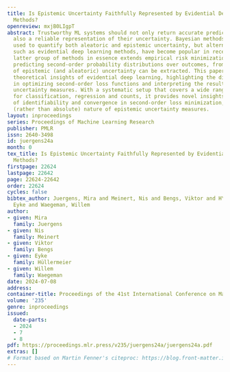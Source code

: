 ```yaml
---
title: Is Epistemic Uncertainty Faithfully Represented by Evidential Deep Learning
  Methods?
openreview: mxjB0LIgpT
abstract: Trustworthy ML systems should not only return accurate predictions, but
  also a reliable representation of their uncertainty. Bayesian methods are commonly
  used to quantify both aleatoric and epistemic uncertainty, but alternative approaches,
  such as evidential deep learning methods, have become popular in recent years. The
  latter group of methods in essence extends empirical risk minimization (ERM) for
  predicting second-order probability distributions over outcomes, from which measures
  of epistemic (and aleatoric) uncertainty can be extracted. This paper presents novel
  theoretical insights of evidential deep learning, highlighting the difficulties
  in optimizing second-order loss functions and interpreting the resulting epistemic
  uncertainty measures. With a systematic setup that covers a wide range of approaches
  for classification, regression and counts, it provides novel insights into issues
  of identifiability and convergence in second-order loss minimization, and the relative
  (rather than absolute) nature of epistemic uncertainty measures.
layout: inproceedings
series: Proceedings of Machine Learning Research
publisher: PMLR
issn: 2640-3498
id: juergens24a
month: 0
tex_title: Is Epistemic Uncertainty Faithfully Represented by Evidential Deep Learning
  Methods?
firstpage: 22624
lastpage: 22642
page: 22624-22642
order: 22624
cycles: false
bibtex_author: Juergens, Mira and Meinert, Nis and Bengs, Viktor and H\"{u}llermeier,
  Eyke and Waegeman, Willem
author:
- given: Mira
  family: Juergens
- given: Nis
  family: Meinert
- given: Viktor
  family: Bengs
- given: Eyke
  family: Hüllermeier
- given: Willem
  family: Waegeman
date: 2024-07-08
address:
container-title: Proceedings of the 41st International Conference on Machine Learning
volume: '235'
genre: inproceedings
issued:
  date-parts:
  - 2024
  - 7
  - 8
pdf: https://proceedings.mlr.press/v235/juergens24a/juergens24a.pdf
extras: []
# Format based on Martin Fenner's citeproc: https://blog.front-matter.io/posts/citeproc-yaml-for-bibliographies/
---
```

